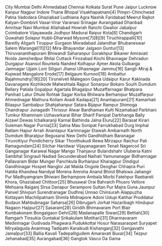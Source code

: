 City
Mumbai
Delhi
Ahmedabad
Chennai
Kolkata
Surat
Pune
Jaipur
Lucknow
Kanpur
Nagpur
Indore
Thane
Bhopal
Visakhapatnam[4]
Pimpri-Chinchwad
Patna
Vadodara
Ghaziabad
Ludhiana
Agra
Nashik
Faridabad
Meerut
Rajkot
Kalyan-Dombivli
Vasai-Virar
Varanasi
Srinagar
Aurangabad
Dhanbad
Amritsar
Navi Mumbai
Allahabad
Howrah
Ranchi
Gwalior
Jabalpur
Coimbatore
Vijayawada
Jodhpur
Madurai
Raipur
Kota[6]
Chandigarh
Guwahati
Solapur
Hubli–Dharwad
Mysore[7][8][9]
Tiruchirappalli[10]
Bareilly
Aligarh
Tiruppur
Gurgaon
Moradabad
Jalandhar
Bhubaneswar
Salem
Warangal[11][12]
Mira-Bhayandar
Jalgaon
Guntur[13]
Thiruvananthapuram
Bhiwandi
Saharanpur
Gorakhpur
Bikaner
Amravati
Noida
Jamshedpur
Bhilai
Cuttack
Firozabad
Kochi
Bhavnagar
Dehradun
Durgapur
Asansol
Rourkela
Nanded
Kolhapur
Ajmer
Akola
Gulbarga
Jamnagar
Ujjain
Loni
Siliguri
Jhansi
Ulhasnagar
Jammu[16]
Sangli-Miraj & Kupwad
Mangalore
Erode[17]
Belgaum
Kurnool[18]
Ambattur
Rajahmundry[19][20]
Tirunelveli
Malegaon
Gaya
Udaipur
Karur
Kakinada
Davanagere
Kozhikode
Maheshtala
Rajpur Sonarpur
Bokaro
South Dumdum
Bellary
Patiala
Gopalpur
Agartala
Bhagalpur
Muzaffarnagar
Bhatpara
Panihati
Latur
Dhule
Rohtak
Sagar
Korba
Bhilwara
Berhampur
Muzaffarpur
Ahmednagar
Mathura
Kollam
Avadi
Kadapa[21]
Anantapuram[21]
Kamarhati
Bilaspur
Sambalpur
Shahjahanpur
Satara
Bijapur
Rampur
Shimoga
Chandrapur
Junagadh
Thrissur
Alwar
Bardhaman
Kulti
Nizamabad
Parbhani
Tumkur
Khammam
Uzhavarkarai
Bihar Sharif
Panipat
Darbhanga
Bally
Aizawl
Dewas
Ichalkaranji
Karnal
Bathinda
Jalna
Eluru[22]
Barasat
Kirari Suleman Nagar
Purnia[23]
Satna
Mau
Sonipat
Farrukhabad
Durg
Imphal
Ratlam
Hapur
Arrah
Anantapur
Karimnagar
Etawah
Ambarnath
North Dumdum
Bharatpur
Begusarai
New Delhi
Gandhidham
Baranagar
Tiruvottiyur
Pondicherry
Sikar
Thoothukudi
Rewa
Mirzapur
Raichur
Pali
Ramagundam[24]
Silchar
Haridwar
Vijayanagaram
Tenali
Nagercoil
Sri Ganganagar
Karawal Nagar
Mango
Thanjavur
Bulandshahr
Uluberia
Katni
Sambhal
Singrauli
Nadiad
Secunderabad
Naihati
Yamunanagar
Bidhannagar
Pallavaram
Bidar
Munger
Panchkula
Burhanpur
Kharagpur
Dindigul
Gandhinagar
Hospet
Nangloi Jat
Malda
Ongole
Deoghar
Chhapra
Puri
Haldia
Khandwa
Nandyal
Morena
Amroha
Anand
Bhind
Bhalswa Jahangir Pur
Madhyamgram
Bhiwani
Berhampore
Ambala
Morbi
Fatehpur
Raebareli
Khora, Ghaziabad
Chittoor[25]
Bhusawal
Orai
Bahraich
Phusro
Vellore
Mehsana
Raiganj
Sirsa
Danapur
Serampore
Sultan Pur Majra
Guna
Jaunpur
Panvel
Shivpuri
Surendranagar Dudhrej
Unnao
Chinsurah
Alappuzha
Kottayam
Machilipatnam
Shimla
Midnapore
Adoni
Udupi
Katihar
Proddatur
Budaun
Mahbubnagar
Saharsa[26]
Dibrugarh
Jorhat
Hazaribagh
Hindupur
Nagaon
Hajipur[27]
Sasaram[28]
Giridih
Bhimavaram
Port Blair
Kumbakonam
Bongaigaon
Dehri[28]
Madanapalle
Siwan[29]
Bettiah[30]
Ramgarh
Tinsukia
Guntakal
Srikakulam
Motihari[31]
Dharmavaram
Medininagar
Gudivada
Phagwara
Pudukkottai
Hosur
Narasaraopet
Suryapet
Miryalaguda
Anantnag
Tadipatri
Karaikudi
Kishanganj[32]
Gangavathi
Jamalpur[33]
Ballia
Kavali
Tadepalligudem
Amaravati
Buxar[34]
Tezpur
Jehanabad[35]
Aurangabad[36]
Gangtok
Vasco Da Gama
